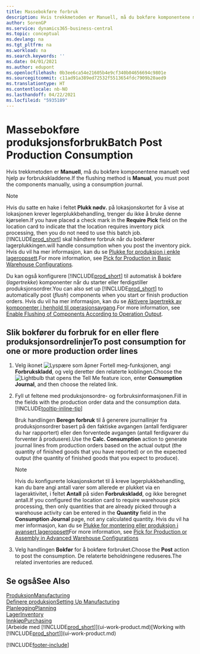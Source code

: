 ```yaml
---
title: Massebokføre forbruk
description: Hvis trekkmetoden er Manuell, må du bokføre komponentene manuelt ved hjelp av forbrukskladdene.
author: SorenGP
ms.service: dynamics365-business-central
ms.topic: conceptual
ms.devlang: na
ms.tgt_pltfrm: na
ms.workload: na
ms.search.keywords: ''
ms.date: 04/01/2021
ms.author: edupont
ms.openlocfilehash: 0b3ee6ca54e21605b4e9cf340b04656694c9801e
ms.sourcegitcommit: c11ad91a389ed72532f5513654fdc7909b20aed9
ms.translationtype: HT
ms.contentlocale: nb-NO
ms.lasthandoff: 04/22/2021
ms.locfileid: "5935189"
---
```

# <a name="batch-post-production-consumption"></a><span data-ttu-id="bdb34-103">Massebokføre produksjonsforbruk</span><span class="sxs-lookup"><span data-stu-id="bdb34-103">Batch Post Production Consumption</span></span>

<span data-ttu-id="bdb34-104">Hvis trekkmetoden er **Manuell**, må du bokføre komponentene manuelt ved hjelp av forbrukskladdene.</span><span class="sxs-lookup"><span data-stu-id="bdb34-104">If the flushing method is **Manual**, you must post the components manually, using a consumption journal.</span></span>  

>[!NOTE]
> <span data-ttu-id="bdb34-105">Hvis du satte en hake i feltet **Plukk nødv.** på lokasjonskortet for å vise at lokasjonen krever legerplukkbehandling, trenger du ikke å bruke denne kjørselen.</span><span class="sxs-lookup"><span data-stu-id="bdb34-105">If you have placed a check mark in the **Require Pick** field on the location card to indicate that the location requires inventory pick processing, then you do not need to use this batch job.</span></span> [!INCLUDE[prod_short](includes/prod_short.md)] <span data-ttu-id="bdb34-106">skal håndtere forbruk når du bokfører lagerplukkingen.</span><span class="sxs-lookup"><span data-stu-id="bdb34-106">will handle consumption when you post the inventory pick.</span></span> <span data-ttu-id="bdb34-107">Hvis du vil ha mer informasjon, kan du se [Plukke for produksjon i enkle lageroppsett](warehouse-how-to-pick-for-production.md#pick-for-production-in-basic-warehouse-configurations).</span><span class="sxs-lookup"><span data-stu-id="bdb34-107">For more information, see [Pick for Production in Basic Warehouse Configurations](warehouse-how-to-pick-for-production.md#pick-for-production-in-basic-warehouse-configurations).</span></span>  

<span data-ttu-id="bdb34-108">Du kan også konfigurere [!INCLUDE[prod_short](includes/prod_short.md)] til automatisk å bokføre (*lagertrekke*) komponenter når du starter eller ferdigstiller produksjonsordrer.</span><span class="sxs-lookup"><span data-stu-id="bdb34-108">You can also set up [!INCLUDE[prod_short](includes/prod_short.md)] to automatically post (*flush*) components when you start or finish production orders.</span></span> <span data-ttu-id="bdb34-109">Hvis du vil ha mer informasjon, kan du se [Aktivere lagertrekk av komponenter i henhold til operasjonsavgang](production-how-to-flush-components-according-to-operation-output.md).</span><span class="sxs-lookup"><span data-stu-id="bdb34-109">For more information, see [Enable Flushing of Components According to Operation Output](production-how-to-flush-components-according-to-operation-output.md).</span></span>

## <a name="to-post-consumption-for-one-or-more-production-order-lines"></a><span data-ttu-id="bdb34-110">Slik bokfører du forbruk for en eller flere produksjonsordrelinjer</span><span class="sxs-lookup"><span data-stu-id="bdb34-110">To post consumption for one or more production order lines</span></span>

1. <span data-ttu-id="bdb34-111">Velg ikonet ![Lyspære som åpner Fortell meg-funksjonen](media/ui-search/search_small.png "Fortell hva du vil gjøre"), angi **Forbrukskladd**, og velg deretter den relaterte koblingen.</span><span class="sxs-lookup"><span data-stu-id="bdb34-111">Choose the ![Lightbulb that opens the Tell Me feature](media/ui-search/search_small.png "Tell me what you want to do") icon, enter **Consumption Journal**, and then choose the related link.</span></span>  
2. <span data-ttu-id="bdb34-112">Fyll ut feltene med produksjonsordre- og forbruksinformasjonen.</span><span class="sxs-lookup"><span data-stu-id="bdb34-112">Fill in the fields with the production order data and the consumption data.</span></span> [!INCLUDE[tooltip-inline-tip](includes/tooltip-inline-tip_md.md)]  

    <span data-ttu-id="bdb34-113">Bruk handlingen **Beregn forbruk** til å generere journallinjer fra produksjonsordrer basert på den faktiske avgangen (antall ferdigvarer du har rapportert) eller den forventede avgangen (antall ferdigvarer du forventer å produsere).</span><span class="sxs-lookup"><span data-stu-id="bdb34-113">Use the **Calc. Consumption** action to generate journal lines from production orders based on the actual output (the quantity of finished goods that you have reported) or on the expected output (the quantity of finished goods that you expect to produce).</span></span>

    > [!NOTE]
    > <span data-ttu-id="bdb34-114">Hvis du konfigurerte lokasjonskortet til å kreve lagerplukkbehandling, kan du bare angi antall varer som allerede er plukket via en lageraktivitet, i feltet **Antall** på siden **Forbrukskladd**, og ikke beregnet antall.</span><span class="sxs-lookup"><span data-stu-id="bdb34-114">If you configured the location card to require warehouse pick processing, then only quantities that are already picked through a warehouse activity can be entered in the **Quantity** field in the **Consumption Journal** page, not any calculated quantity.</span></span> <span data-ttu-id="bdb34-115">Hvis du vil ha mer informasjon, kan du se [Plukke for montering eller produksjon i avansert lageroppsett](warehouse-how-to-pick-for-internal-operations-in-advanced-warehousing.md)</span><span class="sxs-lookup"><span data-stu-id="bdb34-115">For more information, see [Pick for Production or Assembly in Advanced Warehouse Configurations](warehouse-how-to-pick-for-internal-operations-in-advanced-warehousing.md)</span></span>

3. <span data-ttu-id="bdb34-116">Velg handlingen **Bokfør** for å bokføre forbruket.</span><span class="sxs-lookup"><span data-stu-id="bdb34-116">Choose the **Post** action to post the consumption.</span></span> <span data-ttu-id="bdb34-117">De relaterte beholdningene reduseres.</span><span class="sxs-lookup"><span data-stu-id="bdb34-117">The related inventories are reduced.</span></span>

## <a name="see-also"></a><span data-ttu-id="bdb34-118">Se også</span><span class="sxs-lookup"><span data-stu-id="bdb34-118">See Also</span></span>

[<span data-ttu-id="bdb34-119">Produksjon</span><span class="sxs-lookup"><span data-stu-id="bdb34-119">Manufacturing</span></span>](production-manage-manufacturing.md)  
[<span data-ttu-id="bdb34-120">Definere produksjon</span><span class="sxs-lookup"><span data-stu-id="bdb34-120">Setting Up Manufacturing</span></span>](production-configure-production-processes.md)  
[<span data-ttu-id="bdb34-121">Planlegging</span><span class="sxs-lookup"><span data-stu-id="bdb34-121">Planning</span></span>](production-planning.md)  
[<span data-ttu-id="bdb34-122">Lager</span><span class="sxs-lookup"><span data-stu-id="bdb34-122">Inventory</span></span>](inventory-manage-inventory.md)  
[<span data-ttu-id="bdb34-123">Innkjøp</span><span class="sxs-lookup"><span data-stu-id="bdb34-123">Purchasing</span></span>](purchasing-manage-purchasing.md)  
<span data-ttu-id="bdb34-124">[Arbeide med [!INCLUDE[prod_short](includes/prod_short.md)]](ui-work-product.md)</span><span class="sxs-lookup"><span data-stu-id="bdb34-124">[Working with [!INCLUDE[prod_short](includes/prod_short.md)]](ui-work-product.md)</span></span>  

[!INCLUDE[footer-include](includes/footer-banner.md)]
